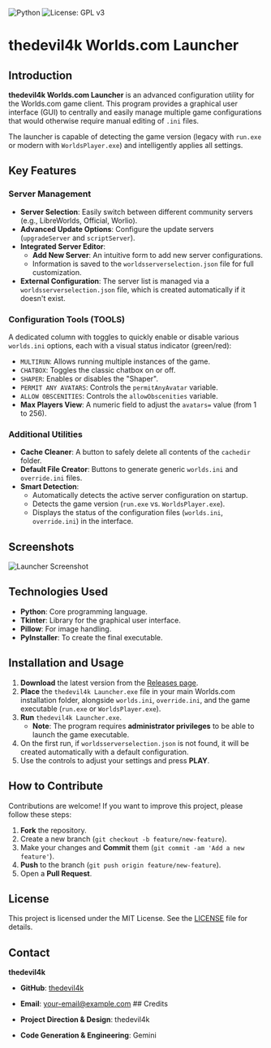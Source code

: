 ![Python](https://img.shields.io/badge/language-Python-yellow.svg)
![License: GPL v3](https://img.shields.io/badge/License-GPLv3-blue.svg)

# thedevil4k Worlds.com Launcher
## Introduction

**thedevil4k Worlds.com Launcher** is an advanced configuration utility for the Worlds.com game client. This program provides a graphical user interface (GUI) to centrally and easily manage multiple game configurations that would otherwise require manual editing of `.ini` files.

The launcher is capable of detecting the game version (legacy with `run.exe` or modern with `WorldsPlayer.exe`) and intelligently applies all settings.

## Key Features

### Server Management
* **Server Selection**: Easily switch between different community servers (e.g., LibreWorlds, Official, Worlio).
* **Advanced Update Options**: Configure the update servers (`upgradeServer` and `scriptServer`).
* **Integrated Server Editor**:
    * **Add New Server**: An intuitive form to add new server configurations.
    * Information is saved to the `worldsserverselection.json` file for full customization.
* **External Configuration**: The server list is managed via a `worldsserverselection.json` file, which is created automatically if it doesn't exist.

### Configuration Tools (TOOLS)
A dedicated column with toggles to quickly enable or disable various `worlds.ini` options, each with a visual status indicator (green/red):

* `MULTIRUN`: Allows running multiple instances of the game.
* `CHATBOX`: Toggles the classic chatbox on or off.
* `SHAPER`: Enables or disables the "Shaper".
* `PERMIT ANY AVATARS`: Controls the `permitAnyAvatar` variable.
* `ALLOW OBSCENITIES`: Controls the `allowObscenities` variable.
* **Max Players View**: A numeric field to adjust the `avatars=` value (from 1 to 256).

### Additional Utilities
* **Cache Cleaner**: A button to safely delete all contents of the `cachedir` folder.
* **Default File Creator**: Buttons to generate generic `worlds.ini` and `override.ini` files.
* **Smart Detection**:
    * Automatically detects the active server configuration on startup.
    * Detects the game version (`run.exe` vs. `WorldsPlayer.exe`).
    * Displays the status of the configuration files (`worlds.ini`, `override.ini`) in the interface.

## Screenshots

![Launcher Screenshot](https://i.imgur.com/your-screenshot.png)

## Technologies Used

* **Python**: Core programming language.
* **Tkinter**: Library for the graphical user interface.
* **Pillow**: For image handling.
* **PyInstaller**: To create the final executable.

## Installation and Usage

1.  **Download** the latest version from the [Releases page](https://github.com/thedevil4k/thedevil4k-Worlds.com-Launcher/releases).
2.  **Place** the `thedevil4k Launcher.exe` file in your main Worlds.com installation folder, alongside `worlds.ini`, `override.ini`, and the game executable (`run.exe` or `WorldsPlayer.exe`).
3.  **Run** `thedevil4k Launcher.exe`.
    * **Note**: The program requires **administrator privileges** to be able to launch the game executable.
4.  On the first run, if `worldsserverselection.json` is not found, it will be created automatically with a default configuration.
5.  Use the controls to adjust your settings and press **PLAY**.

## How to Contribute

Contributions are welcome! If you want to improve this project, please follow these steps:

1.  **Fork** the repository.
2.  Create a new branch (`git checkout -b feature/new-feature`).
3.  Make your changes and **Commit** them (`git commit -am 'Add a new feature'`).
4.  **Push** to the branch (`git push origin feature/new-feature`).
5.  Open a **Pull Request**.

## License

This project is licensed under the MIT License. See the [LICENSE](LICENSE) file for details.

## Contact

**thedevil4k**

* **GitHub**: [thedevil4k](https://github.com/thedevil4k)
* **Email**: your-email@example.com ## Credits

* **Project Direction & Design**: thedevil4k
* **Code Generation & Engineering**: Gemini

